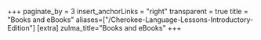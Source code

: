 +++
paginate_by = 3
insert_anchorLinks = "right"
transparent = true
title = "Books and eBooks"
aliases=["/Cherokee-Language-Lessons-Introductory-Edition"]
[extra]
zulma_title="Books and eBooks"
+++
